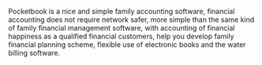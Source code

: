 Pocketbook is a nice and simple family accounting software, financial accounting does not require network safer, more simple than the same kind of family financial management software, with accounting of financial happiness as a qualified financial customers, help you develop family financial planning scheme, flexible use of electronic books and the water billing software.
